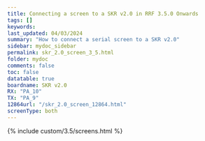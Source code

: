 ```yaml
---
title: Connecting a screen to a SKR v2.0 in RRF 3.5.0 Onwards
tags: []
keywords: 
last_updated: 04/03/2024
summary: "How to connect a serial screen to a SKR v2.0"
sidebar: mydoc_sidebar
permalink: skr_2.0_screen_3_5.html
folder: mydoc
comments: false
toc: false
datatable: true
boardname: SKR v2.0
RX: "PA_10"
TX: "PA_9"
12864url: "/skr_2.0_screen_12864.html"
screenType: both
---
```


{% include custom/3.5/screens.html %}
